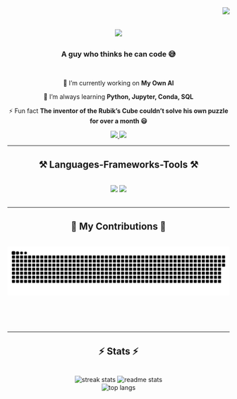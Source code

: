 <img align="right" src="https://visitor-badge.laobi.icu/badge?page_id=UniquE-GamER-07.UniquE-GamER-07" />

<h1 align="center">
    <img src="https://readme-typing-svg.herokuapp.com/?font=Garamond&size=35&center=true&vCenter=true&width=500&height=70&duration=4000&lines=Hii+:);+I'm+Amogh+:);" />
</h1>

<h3 align="center">A guy who thinks he can code 😅</h3>

<br/>

<div align="center">
 
 🔭 I’m currently working on **My Own AI**
 
 🌱 I’m always learning **Python, Jupyter, Conda, SQL**

⚡ Fun fact **The inventor of the Rubik’s Cube couldn’t solve his own puzzle for over a month 😃**

 </div>
 
<div align="center"> 
  <a href="mailto:amoghvarote@gmail.com">
    <img src="https://img.shields.io/badge/Gmail-333333?style=for-the-badge&logo=gmail&logoColor=red" />
  </a>
  <a href="https://www.linkedin.com/in/amogh-varote-225ab0263/" target="_blank">
    <img src="https://img.shields.io/badge/LinkedIn-0077B5?style=for-the-badge&logo=linkedin&logoColor=white" target="_blank" />
  </a>
</div>

 <hr/>
 
<h2 align="center">⚒️ Languages-Frameworks-Tools ⚒️</h2>
<br/>
<div align="center">
    <img src="https://skillicons.dev/icons?i=react,vscode,github,figma,tailwind,git,r" />
    <img src="https://skillicons.dev/icons?i=nodejs,python,html,css,javascript,mysql" /><br>
</div>

<br/>
<hr/>

<div align="center">
  <h2>🐍 My Contributions 🐍</h2>
  <br>
  <img alt="snake eating my contributions" src="https://raw.githubusercontent.com/UniquE-GamER-07/UniquE-GamER-07/output/github-contribution-grid-snake.svg" />
  
  <br/><br/><br/>
</div>

<hr/>

<h2 align="center">⚡ Stats ⚡</h2>
<br>
<div align=center>
  <img width=390 src="https://github-readme-streak-stats-UniquE-GamER-07.vercel.app/?user=UniquE-GamER-07&count_private=true&theme=react&border_radius=10" alt="streak stats"/>
  <img width=390 src="https://github-readme-stats-UniquE-GamER-07.vercel.app/api?username=UniquE-GamER-07&count_private=true&show_icons=true&theme=react&rank_icon=github&border_radius=10" alt="readme stats" />
  <br/>
  <img width=325 align="center" src="https://github-readme-stats-UniquE-GamER-07.vercel.app/api/top-langs/?username=UniquE-GamER-07&hide=HTML&langs_count=8&layout=compact&theme=react&border_radius=10&size_weight=0.5&count_weight=0.5&exclude_repo=github-readme-stats" alt="top langs" />
</div>

